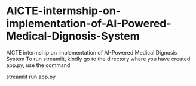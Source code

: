 # AICTE-intermship-on-implementation-of-AI-Powered-Medical-Dignosis-System
AICTE intermship on implementation of AI-Powered Medical Dignosis System
To run streamlit, kindly go to the directory where you have created app.py, use the command

streamlit run app.py
